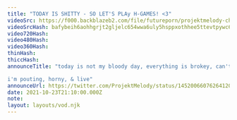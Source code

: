 ```yaml
---
title: "TODAY IS SHITTY - SO LET'S PLAy H-GAMES! <3"
videoSrc: https://f000.backblazeb2.com/file/futureporn/projektmelody-chaturbate-2021-10-23T20:23:00.000Z.mp4
videoSrcHash: bafybeih6aohhgrjt2gljelc654wwa6uly5hsppxothhee5ttevtpywc654?filename=.%2fprojektmelody-chaturbate-2021-10-23T20%3a23%3a00.000Z.mp4
video720Hash: 
video480Hash: 
video360Hash: 
thinHash: 
thiccHash: 
announceTitle: "today is not my bloody day, everything is brokey, can't get support cuz it's saturday, my nintendo acct is not being cooperative, my face is just frozen and i don't know why... wanna just play huniepop on cb? 💦

i'm pouting, horny, & live"
announceUrl: https://twitter.com/ProjektMelody/status/1452006607626412038
date: 2021-10-23T21:10:00.000Z
note: 
layout: layouts/vod.njk
---
```

